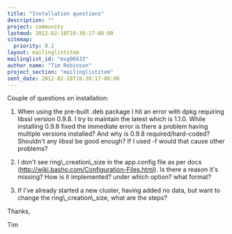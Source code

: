 ```yaml
---
title: "Installation questions"
description: ""
project: community
lastmod: 2012-02-18T10:38:17-08:00
sitemap:
  priority: 0.2
layout: mailinglistitem
mailinglist_id: "msg06633"
author_name: "Tim Robinson"
project_section: "mailinglistitem"
sent_date: 2012-02-18T10:38:17-08:00
---
```


Couple of questions on installation:

1. When using the pre-built .deb package I hit an error with dpkg requiring 
libssl version 0.9.8. I try to maintain the latest which is 1.1.0. While 
installing 0.9.8 fixed the immediate error is there a problem having multiple 
versions installed? And why is 0.9.8 required/hard-coded? Shouldn't any libssl 
be good enough? If I used -f would that cause other problems? 

2. I don't see ring\\_creation\\_size in the app.config file as per docs 
(http://wiki.basho.com/Configuration-Files.html). Is there a reason it's 
missing? How is it implemented? under which option? what format? 

3. If I've already started a new cluster, having added no data, but want to 
change the ring\\_creation\\_size, what are the steps? 

Thanks,

Tim
